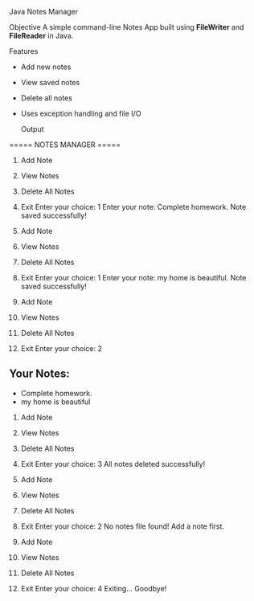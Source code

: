 Java Notes Manager

Objective
A simple command-line Notes App built using **FileWriter** and **FileReader** in Java.

Features
- Add new notes
- View saved notes
- Delete all notes
- Uses exception handling and file I/O

  Output

===== NOTES MANAGER =====

1. Add Note
2. View Notes
3. Delete All Notes
4. Exit
Enter your choice: 1
Enter your note: Complete homework.
Note saved successfully!

1. Add Note
2. View Notes
3. Delete All Notes
4. Exit
Enter your choice: 1
Enter your note: my home is beautiful.
Note saved successfully!

1. Add Note
2. View Notes
3. Delete All Notes
4. Exit
Enter your choice: 2

Your Notes:
---------------------------
- Complete homework.
- my home is beautiful

1. Add Note
2. View Notes
3. Delete All Notes
4. Exit
Enter your choice: 3
All notes deleted successfully!

1. Add Note
2. View Notes
3. Delete All Notes
4. Exit
Enter your choice: 2
No notes file found! Add a note first.

1. Add Note
2. View Notes
3. Delete All Notes
4. Exit
Enter your choice: 4
Exiting... Goodbye!
